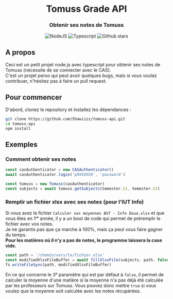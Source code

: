 <div align="center">
  <h1 align="center">Tomuss Grade API</h1>

### Obtenir ses notes de Tomuss
![NodeJS](https://img.shields.io/badge/node.js-43853D?style=for-the-badge&logo=node.js&logoColor=white)
![Typescript](https://img.shields.io/badge/typescript-007ACC?style=for-the-badge&logo=typescript&logoColor=white)
![Github stars](https://img.shields.io/github/stars/MohistMC/Website?style=for-the-badge)
</div>

## A propos

Ceci est un petit projet node.js avec typescript pour obtenir ses notes de Tomuss (nécessite de se connecter avec le CAS).    
C'est un projet perso qui peut avoir quelques bugs, mais si vous voulez contribuer, n'hésitez pas à faire un pull request.

## Pour commencer

D'abord, clonez le repository et installez les dépendances :

```bash
git clone https://github.com/Shawiizz/tomuss-api.git
cd tomuss-api
npm install
```

## Exemples

### Comment obtenir ses notes
```typescript
const casAuthenticator = new CASAuthenticator()
await casAuthenticator.login('pXXXXXXX', 'password')

const tomuss = new Tomuss(casAuthenticator)
const subjects = await tomuss.getSubjects(Semester.S1, Semester.S2)
```

### Remplir un fichier xlsx avec ses notes (pour l'IUT Info)

Si vous avez le fichier `Calculer ses moyennes BUT - Info Doua.xlsx` et que vous êtes en 1ʳᵉ année, il y a un bout de code qui permet de préremplir le fichier avec vos notes.     
Je ne garantis pas que ça marche à 100%, mais ça peut vous faire gagner du temps.   
<strong>Pour les matières où il n'y a pas de notes, le programme laissera la case vide.</strong>

```typescript
const path = '/chemin/vers/le/fichier.xlsx'
const modifiedXlsxFileBuffer = await fillXlsxFile(subjects, path, false)
fs.writeFileSync(path, modifiedXlsxFileBuffer)
```

En ce qui concerne le 3ᵉ paramètre qui est par défaut à `false`, il permet de calculer la moyenne d'une matière si la moyenne n'a pas déjà été calculée par les professeurs sur Tomuss. Vous pouvez donc mettre `true` si vous voulez que la moyenne soit calculée avec les notes récupérées.